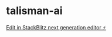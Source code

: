 # talisman-ai

[Edit in StackBlitz next generation editor ⚡️](https://stackblitz.com/~/github.com/Talisman-Remm/talisman-ai)